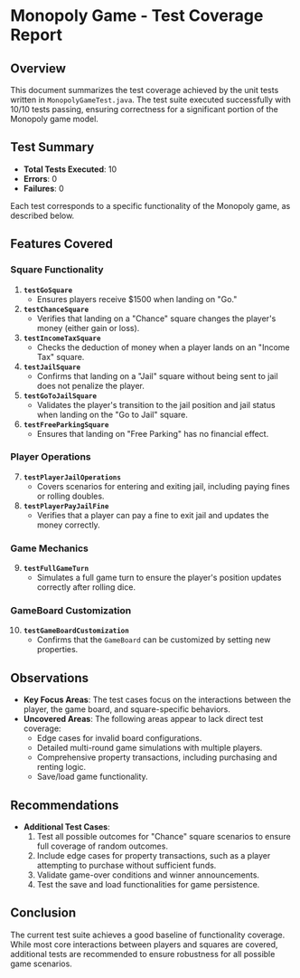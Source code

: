 # Monopoly Game - Test Coverage Report

## Overview
This document summarizes the test coverage achieved by the unit tests written in `MonopolyGameTest.java`. The test suite executed successfully with 10/10 tests passing, ensuring correctness for a significant portion of the Monopoly game model.

## Test Summary
- **Total Tests Executed**: 10
- **Errors**: 0
- **Failures**: 0

Each test corresponds to a specific functionality of the Monopoly game, as described below.

## Features Covered
### Square Functionality
1. **`testGoSquare`**
   - Ensures players receive $1500 when landing on "Go."
2. **`testChanceSquare`**
   - Verifies that landing on a "Chance" square changes the player's money (either gain or loss).
3. **`testIncomeTaxSquare`**
   - Checks the deduction of money when a player lands on an "Income Tax" square.
4. **`testJailSquare`**
   - Confirms that landing on a "Jail" square without being sent to jail does not penalize the player.
5. **`testGoToJailSquare`**
   - Validates the player's transition to the jail position and jail status when landing on the "Go to Jail" square.
6. **`testFreeParkingSquare`**
   - Ensures that landing on "Free Parking" has no financial effect.

### Player Operations
7. **`testPlayerJailOperations`**
   - Covers scenarios for entering and exiting jail, including paying fines or rolling doubles.
8. **`testPlayerPayJailFine`**
   - Verifies that a player can pay a fine to exit jail and updates the money correctly.

### Game Mechanics
9. **`testFullGameTurn`**
   - Simulates a full game turn to ensure the player's position updates correctly after rolling dice.

### GameBoard Customization
10. **`testGameBoardCustomization`**
    - Confirms that the `GameBoard` can be customized by setting new properties.

## Observations
- **Key Focus Areas**: 
  The test cases focus on the interactions between the player, the game board, and square-specific behaviors.
- **Uncovered Areas**:
  The following areas appear to lack direct test coverage:
  - Edge cases for invalid board configurations.
  - Detailed multi-round game simulations with multiple players.
  - Comprehensive property transactions, including purchasing and renting logic.
  - Save/load game functionality.

## Recommendations
- **Additional Test Cases**:
  1. Test all possible outcomes for "Chance" square scenarios to ensure full coverage of random outcomes.
  2. Include edge cases for property transactions, such as a player attempting to purchase without sufficient funds.
  3. Validate game-over conditions and winner announcements.
  4. Test the save and load functionalities for game persistence.

## Conclusion
The current test suite achieves a good baseline of functionality coverage. While most core interactions between players and squares are covered, additional tests are recommended to ensure robustness for all possible game scenarios.
